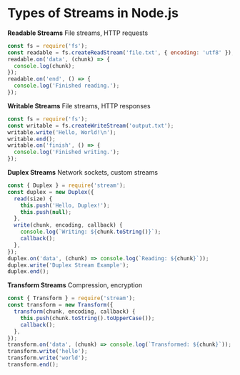 # Types of Streams in Node.js

**Readable Streams**
File streams, HTTP requests
```javascript
const fs = require('fs');
const readable = fs.createReadStream('file.txt', { encoding: 'utf8' });
readable.on('data', (chunk) => {
  console.log(chunk);
});
readable.on('end', () => {
  console.log('Finished reading.');
});
```


**Writable Streams**
File streams, HTTP responses
```javascript
const fs = require('fs');
const writable = fs.createWriteStream('output.txt');
writable.write('Hello, World!\n');
writable.end();
writable.on('finish', () => {
  console.log('Finished writing.');
});

```

**Duplex Streams**
Network sockets, custom streams
```javascript
const { Duplex } = require('stream');
const duplex = new Duplex({
  read(size) {
    this.push('Hello, Duplex!');
    this.push(null);
  },
  write(chunk, encoding, callback) {
    console.log(`Writing: ${chunk.toString()}`);
    callback();
  },
});
duplex.on('data', (chunk) => console.log(`Reading: ${chunk}`));
duplex.write('Duplex Stream Example');
duplex.end();
```

**Transform Streams**
Compression, encryption
```javascript
const { Transform } = require('stream');
const transform = new Transform({
  transform(chunk, encoding, callback) {
    this.push(chunk.toString().toUpperCase());
    callback();
  },
});
transform.on('data', (chunk) => console.log(`Transformed: ${chunk}`));
transform.write('hello');
transform.write('world');
transform.end();
```

